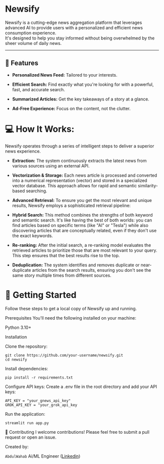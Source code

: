 # **Newsify**

Newsify is a cutting-edge news aggregation platform that leverages advanced AI to provide users with a personalized and efficient news consumption experience.  
It's designed to help you stay informed without being overwhelmed by the sheer volume of daily news.

--- 

## 🌟 Features
- **Personalized News Feed:** Tailored to your interests.

- **Efficient Search:** Find exactly what you're looking for with a powerful, fast, and accurate search.

- **Summarized Articles:** Get the key takeaways of a story at a glance.

- **Ad-Free Experience:** Focus on the content, not the clutter.

# 💻 How It Works:

Newsify operates through a series of intelligent steps to deliver a superior news experience.

- **Extraction:** The system continuously extracts the latest news from various sources using an external API.

- **Vectorization & Storage:** Each news article is processed and converted into a numerical representation (vector) and stored in a specialized vector database. This approach allows for rapid and semantic similarity-based searching.

- **Advanced Retrieval:** To ensure you get the most relevant and unique results, Newsify employs a sophisticated retrieval pipeline:

- **Hybrid Search:** This method combines the strengths of both keyword and semantic search. It's like having the best of both worlds: you can find articles based on specific terms (like "AI" or "Tesla") while also discovering articles that are conceptually related, even if they don't use the exact keywords.

- **Re-ranking:** After the initial search, a re-ranking model evaluates the retrieved articles to prioritize those that are most relevant to your query. This step ensures that the best results rise to the top.

- **Deduplication:** The system identifies and removes duplicate or near-duplicate articles from the search results, ensuring you don't see the same story multiple times from different sources.

# 🚀 Getting Started
Follow these steps to get a local copy of Newsify up and running.

Prerequisites
You'll need the following installed on your machine:

Python 3.10+

Installation

Clone the repository:

```
git clone https://github.com/your-username/newsify.git
cd newsify
```

Install dependencies:

```
pip install -r requirements.txt
```

Configure API keys:
Create a .env file in the root directory and add your API keys:

```
API_KEY = "your_gnews_api_key"
GROK_API_KEY = "your_grok_api_key
```
Run the application:

```
streamlit run app.py
```

🤝 Contributing
I welcome contributions! Please feel free to submit a pull request or open an issue.

Created by:

`AbdulWahab` 
Ai/ML Engineer ([Linkedin](www.linkedin.com/in/abwahab07))
